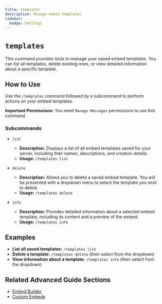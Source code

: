 ```yaml
---
title: templates
description: Manage embed templates
sidebar:
  badge: Settings
---
```


# `templates`

This command provides tools to manage your saved embed templates. You can list all templates, delete existing ones, or view detailed information about a specific template.

## How to Use

Use the `/templates` command followed by a subcommand to perform actions on your embed templates.

**Important Permissions:** You need `Manage Messages` permissions to use this command.

### Subcommands

*   `list`
    *   **Description:** Displays a list of all embed templates saved for your server, including their names, descriptions, and creation details.
    *   **Usage:** `/templates list`

*   `delete`
    *   **Description:** Allows you to delete a saved embed template. You will be presented with a dropdown menu to select the template you wish to delete.
    *   **Usage:** `/templates delete`

*   `info`
    *   **Description:** Provides detailed information about a selected embed template, including its content and a preview of the embed.
    *   **Usage:** `/templates info`

## Examples

*   **List all saved templates:** `/templates list`
*   **Delete a template:** `/templates delete` (then select from the dropdown)
*   **View information about a template:** `/templates info` (then select from the dropdown)

## Related Advanced Guide Sections

*   [Embed Builder](/advanced-guide/content-creation/embed_builder)
*   [Custom Embeds](/advanced-guide/content-creation/custom_embeds)